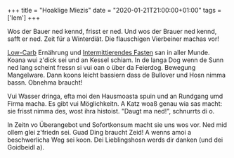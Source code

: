 +++
title = "Hoaklige Miezis"
date = "2020-01-21T21:00:00+01:00"
tags = ['lem']
+++

Wos der Bauer ned kennd, frisst er ned. Und wos der Brauer ned kennd, safft er ned. Zeit für a Winterdiät. Die flauschigen Vierbeiner machas vor!

<!--more-->

[Low-Carb](https://de.wikipedia.org/wiki/Low-Carb) Ernährung und [Intermittierendes Fasten](https://de.wikipedia.org/wiki/Intermittierendes_Fasten) san in aller Munde. Koana wui z'dick sei und an Kessel schiam. In de langa Dog wenn de Sunn ned lang scheint fressn si vui oan o über da Feierdog. Bewegung Mangelware. Dann koons leicht bassiern dass de Bullover und Hosn nimma bassn. Obnehma braucht!

Vui Wasser dringa, efta moi den Hausmoasta spuin und an Rundgang umd Firma macha. Es gibt vui Möglichkeitn. A Katz woaß genau wia sas macht: sie frisst nimma des, wost ihra histoist. "Daugt ma ned!", schnurrts di o.

In Zeitn vo Überangebot und Sofortkonsum macht sie uns wos vor. Ned mid ollem glei z'friedn sei. Guad Ding braucht Zeid! A wenns amoi a beschwerlicha Weg sei koon. Dei Lieblingshosn werds dir danken (und dei Goidbeidl a).
